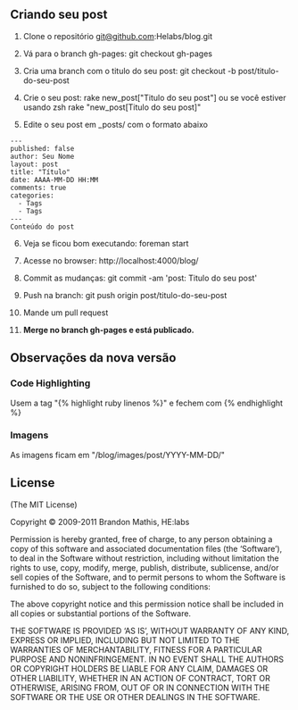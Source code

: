 ## Criando seu post

1) Clone o repositório
git@github.com:Helabs/blog.git

2) Vá para o branch gh-pages:
git checkout gh-pages

3) Cria uma branch com o titulo do seu post:
git checkout -b post/titulo-do-seu-post

4) Crie o seu post:
rake new_post["Titulo do seu post"] ou se você estiver usando zsh rake "new_post[Titulo do seu post]"

5) Edite o seu post em _posts/ com o formato abaixo

```
---
published: false
author: Seu Nome
layout: post
title: "Título"
date: AAAA-MM-DD HH:MM
comments: true
categories:
  - Tags
  - Tags
---
Conteúdo do post
```

6) Veja se ficou bom executando: foreman start

7) Acesse no browser: http://localhost:4000/blog/

8) Commit as mudanças: git commit -am 'post: Titulo do seu post'

9) Push na branch: git push origin post/titulo-do-seu-post

10) Mande um pull request

11) **Merge no branch gh-pages e está publicado.**

## Observações da nova versão

### Code Highlighting

Usem a tag "{% highlight ruby linenos %}" e fechem com {% endhighlight %}

### Imagens

As imagens ficam em "/blog/images/post/YYYY-MM-DD/"

## License
(The MIT License)

Copyright © 2009-2011 Brandon Mathis, HE:labs

Permission is hereby granted, free of charge, to any person obtaining a copy of this software and associated documentation files (the ‘Software’), to deal in the Software without restriction, including without limitation the rights to use, copy, modify, merge, publish, distribute, sublicense, and/or sell copies of the Software, and to permit persons to whom the Software is furnished to do so, subject to the following conditions:

The above copyright notice and this permission notice shall be included in all copies or substantial portions of the Software.

THE SOFTWARE IS PROVIDED ‘AS IS’, WITHOUT WARRANTY OF ANY KIND, EXPRESS OR IMPLIED, INCLUDING BUT NOT LIMITED TO THE WARRANTIES OF MERCHANTABILITY, FITNESS FOR A PARTICULAR PURPOSE AND NONINFRINGEMENT. IN NO EVENT SHALL THE AUTHORS OR COPYRIGHT HOLDERS BE LIABLE FOR ANY CLAIM, DAMAGES OR OTHER LIABILITY, WHETHER IN AN ACTION OF CONTRACT, TORT OR OTHERWISE, ARISING FROM, OUT OF OR IN CONNECTION WITH THE SOFTWARE OR THE USE OR OTHER DEALINGS IN THE SOFTWARE.
